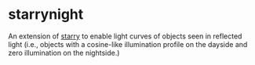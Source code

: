 starrynight
===========

An extension of [starry](https://github.com/rodluger/starry) to enable
light curves of objects seen in reflected light (i.e., objects with a cosine-like
illumination profile on the dayside and zero illumination on the nightside.)